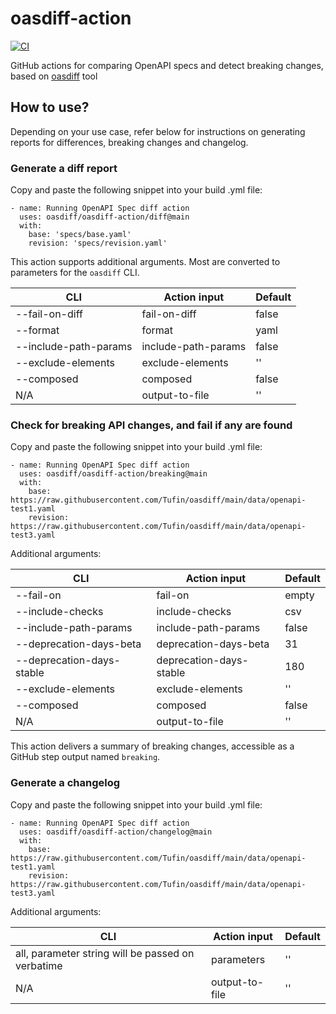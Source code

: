 # oasdiff-action
[![CI](https://github.com/oasdiff/oasdiff-action/actions/workflows/test.yaml/badge.svg)](https://github.com/oasdiff/oasdiff-action/actions)

GitHub actions for comparing OpenAPI specs and detect breaking changes, based on [oasdiff](https://github.com/Tufin/oasdiff) tool

## How to use?
Depending on your use case, refer below for instructions on generating reports for differences, breaking changes and changelog.

### Generate a diff report
Copy and paste the following snippet into your build .yml file:
```
- name: Running OpenAPI Spec diff action
  uses: oasdiff/oasdiff-action/diff@main
  with:
    base: 'specs/base.yaml'
    revision: 'specs/revision.yaml'
```

This action supports additional arguments. Most are converted to parameters for the `oasdiff` CLI.

| CLI                   | Action input        | Default |
| --------------------- | ------------------- | ------- |
| --fail-on-diff        | fail-on-diff        | false   |
| --format              | format              | yaml    |
| --include-path-params | include-path-params | false   |
| --exclude-elements    | exclude-elements    | ''      |
| --composed            | composed            | false   |
| N/A                   | output-to-file      | ''      |

### Check for breaking API changes, and fail if any are found
Copy and paste the following snippet into your build .yml file:
```
- name: Running OpenAPI Spec diff action
  uses: oasdiff/oasdiff-action/breaking@main
  with:
    base: https://raw.githubusercontent.com/Tufin/oasdiff/main/data/openapi-test1.yaml
    revision: https://raw.githubusercontent.com/Tufin/oasdiff/main/data/openapi-test3.yaml
```

Additional arguments:

| CLI                       | Action input            | Default |
| ------------------------- | ----------------------- | ------- |
| --fail-on                 | fail-on                 | empty   |
| --include-checks          | include-checks          | csv     |
| --include-path-params     | include-path-params     | false   |
| --deprecation-days-beta   | deprecation-days-beta   | 31      |
| --deprecation-days-stable | deprecation-days-stable | 180     |
| --exclude-elements        | exclude-elements        | ''      |
| --composed                | composed                | false   |
| N/A                       | output-to-file          | ''      |

This action delivers a summary of breaking changes, accessible as a GitHub step output named `breaking`.

### Generate a changelog
Copy and paste the following snippet into your build .yml file:
```
- name: Running OpenAPI Spec diff action
  uses: oasdiff/oasdiff-action/changelog@main
  with:
    base: https://raw.githubusercontent.com/Tufin/oasdiff/main/data/openapi-test1.yaml
    revision: https://raw.githubusercontent.com/Tufin/oasdiff/main/data/openapi-test3.yaml
```

Additional arguments:

| CLI                   | Action input        | Default |
| --------------------- | ------------------- | ------- |
| all, parameter string will be passed on verbatime | parameters | ''   |
| N/A                   | output-to-file      | ''      |
